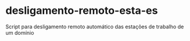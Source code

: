 # desligamento-remoto-esta-es
Script para desligamento remoto automático das estações de trabalho de um domínio
